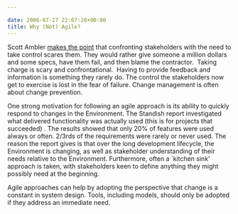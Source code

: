 ```yaml
---

date: 2006-07-27 22:07:28+00:00
title: Why (Not) Agile?
---
```


Scott Ambler [makes the point](http://agiletoolkit.libsyn.com/index.php?post_id=16591) that confronting stakeholders with the need to take control scares them. They would rather give someone a million dollars and some specs, have them fail, and then blame the contractor.  Taking charge is scary and confrontational.  Having to provide feedback and information is something they rarely do. The control the stakeholders now get to exercise is lost in the fear of failure. Change management is often about change prevention.

One strong motivation for following an agile approach is its ability to quickly respond to changes in the Environment. The Standish report investigated what delivered functionality was actually used (this is for projects that succeeded) . The results showed that only 20\% of features were used always or often. 2/3rds of the requirements were rarely or never used. The reason the report gives is that over the long development lifecycle, the Environment is changing, as well as stakeholder understanding of their needs relative to the Environment. Furthermore, often a `kitchen sink' approach is taken, with stakeholders keen to define anything they might possibly need at the beginning.

Agile approaches can help by adopting the perspective that change is a constant in system design. Tools, including models, should only be adopted if they address an immediate need.

